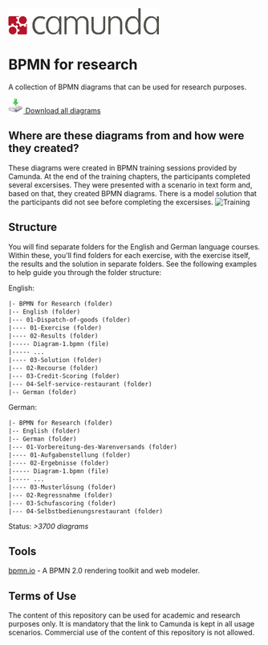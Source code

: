 <a href="http://camunda.org">
  <img src="/content/img/camunda_logo.png"  style="width:300px;height:53px;border:0;" />
</a>

# BPMN for research
A collection of BPMN diagrams that can be used for research purposes.

<a href="https://github.com/camunda/bpmn-for-research/archive/master.zip">
 <img src="/content/img/download.png" style="width:30px;height:30px;border:0;" /> 
 Download all diagrams
</a>

## Where are these diagrams from and how were they created?
These diagrams were created in BPMN training sessions provided by Camunda. At the end of the training chapters, the participants completed several excersises. They were presented with a scenario in text form and, based on that, they created BPMN diagrams. There is a model solution that the participants did not see before completing the excersises.
![Training](https://github.com/camunda/bpmn-for-research/blob/master/content/img/training-process.png)


## Structure
You will find separate folders for the English and German language courses. Within these, you'll find folders for each exercise, with the exercise itself, the results and the solution in separate folders. See the following examples to help guide you through the folder structure:


English:
```
|- BPMN for Research (folder)
|-- English (folder)
|--- 01-Dispatch-of-goods (folder)
|---- 01-Exercise (folder)
|---- 02-Results (folder)
|----- Diagram-1.bpmn (file)
|----- ...
|---- 03-Solution (folder)
|--- 02-Recourse (folder)
|--- 03-Credit-Scoring (folder)
|--- 04-Self-service-restaurant (folder)
|-- German (folder)
```

German:
```
|- BPMN for Research (folder)
|-- English (folder)
|-- German (folder)
|--- 01-Vorbereitung-des-Warenversands (folder)
|---- 01-Aufgabenstellung (folder)
|---- 02-Ergebnisse (folder)
|----- Diagram-1.bpmn (file)
|----- ...
|---- 03-Musterlösung (folder)
|--- 02-Regressnahme (folder)
|--- 03-Schufascoring (folder)
|--- 04-Selbstbedienungsrestaurant (folder)
```

Status: *>3700 diagrams*

## Tools
[bpmn.io](http://bpmn.io) - A BPMN 2.0 rendering toolkit and web modeler.

## Terms of Use

The content of this repository can be used for academic and research purposes only. It is mandatory that the link to Camunda is kept in all usage scenarios. Commercial use of the content of this repository is not allowed. 
